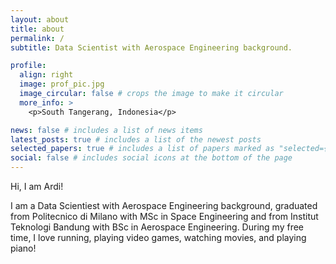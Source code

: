 ```yaml
---
layout: about
title: about
permalink: /
subtitle: Data Scientist with Aerospace Engineering background.

profile:
  align: right
  image: prof_pic.jpg
  image_circular: false # crops the image to make it circular
  more_info: >
    <p>South Tangerang, Indonesia</p>

news: false # includes a list of news items
latest_posts: true # includes a list of the newest posts
selected_papers: true # includes a list of papers marked as "selected={true}"
social: false # includes social icons at the bottom of the page
---
```


Hi, I am Ardi!

I am a Data Scientiest with Aerospace Engineering background, graduated from Politecnico di Milano with MSc in Space Engineering and from Institut Teknologi Bandung with BSc in Aerospace Engineering. During my free time, I love running, playing video games, watching movies, and playing piano! 
